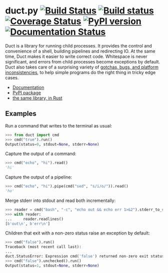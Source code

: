 # duct.py [![Build Status](https://travis-ci.org/oconnor663/duct.py.svg?branch=master)](https://travis-ci.org/oconnor663/duct.py) [![Build status](https://ci.appveyor.com/api/projects/status/5t3rq1xu5l38uaou/branch/master?svg=true)](https://ci.appveyor.com/project/oconnor663/duct-py/branch/master) [![Coverage Status](https://coveralls.io/repos/oconnor663/duct.py/badge.svg?branch=master&service=github)](https://coveralls.io/github/oconnor663/duct.py?branch=master) [![PyPI version](https://badge.fury.io/py/duct.svg)](https://pypi.python.org/pypi/duct) [![Documentation Status](https://readthedocs.org/projects/ductpy/badge/?version=latest)](https://ductpy.readthedocs.io/en/latest/?badge=latest)

Duct is a library for running child processes. It provides the control
and convenience of a shell, building pipelines and redirecting IO. At
the same time, Duct makes it easier to write correct code. Whitespace is
never significant, and errors from child processes become exceptions by
default. Duct also takes care of a surprising variety of [gotchas, bugs,
and platform
inconsistencies](https://github.com/oconnor663/duct.py/blob/master/spec.md),
to help simple programs do the right thing in tricky edge cases.

- [Documentation](https://ductpy.readthedocs.io)
- [PyPI package](https://pypi.python.org/pypi/duct)
- [the same library, in Rust](https://github.com/oconnor663/duct.rs)

Examples
--------

Run a command that writes to the terminal as usual:

```python
>>> from duct import cmd
>>> cmd("true").run()
Output(status=0, stdout=None, stderr=None)
```

Capture the output of a command:

```python
>>> cmd("echo", "hi").read()
'hi'
```

Capture the output of a pipeline:

```python
>>> cmd("echo", "hi").pipe(cmd("sed", "s/i/o/")).read()
'ho'
```

Merge stderr into stdout and read both incrementally:

```python
>>> reader = cmd("bash", "-c", "echo out && echo err 1>&2").stderr_to_stdout().reader()
>>> with reader:
...     reader.readlines()
[b'out\n', b'err\n']
```

Children that exit with a non-zero status raise an exception by default:

```python
>>> cmd("false").run()
Traceback (most recent call last):
...
duct.StatusError: Expression cmd('false') returned non-zero exit status: Output(status=1, stdout=None, stderr=None)
>>> cmd("false").unchecked().run()
Output(status=1, stdout=None, stderr=None)
```
